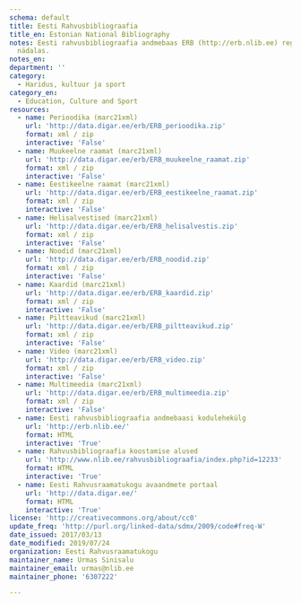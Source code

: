 ```yaml
---
schema: default
title: Eesti Rahvusbibliograafia
title_en: Estonian National Bibliography
notes: Eesti rahvusbibliograafia andmebaas ERB (http://erb.nlib.ee) registreerib andmed rahvusteavikute kohta. Rahvusteavikutena käsitletakse Eestis kõigis keeltes ning välismaal eesti keeles avaldatud väljaandeid, Eesti autorite teoseid ja nende tõlkeid sõltumata nende füüsilisest kandjast (paber, elektrooniline kandja). ERB koostamise põhimõtted on fikseeritud dokumendis Rahvusbibliograafia koostamise alused. Andmebaasi täiendatakse uute andmetega pidevalt, kuid mitte harvemini kui üks kord
  nädalas.
notes_en:
department: ''
category:
  - Haridus, kultuur ja sport
category_en:
  - Education, Culture and Sport
resources:
  - name: Perioodika (marc21xml)
    url: 'http://data.digar.ee/erb/ERB_perioodika.zip'
    format: xml / zip
    interactive: 'False'
  - name: Muukeelne raamat (marc21xml)
    url: 'http://data.digar.ee/erb/ERB_muukeelne_raamat.zip'
    format: xml / zip
    interactive: 'False'
  - name: Eestikeelne raamat (marc21xml)
    url: 'http://data.digar.ee/erb/ERB_eestikeelne_raamat.zip'
    format: xml / zip
    interactive: 'False'
  - name: Helisalvestised (marc21xml)
    url: 'http://data.digar.ee/erb/ERB_helisalvestis.zip'
    format: xml / zip
    interactive: 'False'
  - name: Noodid (marc21xml)
    url: 'http://data.digar.ee/erb/ERB_noodid.zip'
    format: xml / zip
    interactive: 'False'
  - name: Kaardid (marc21xml)
    url: 'http://data.digar.ee/erb/ERB_kaardid.zip'
    format: xml / zip
    interactive: 'False'
  - name: Piltteavikud (marc21xml)
    url: 'http://data.digar.ee/erb/ERB_piltteavikud.zip'
    format: xml / zip
    interactive: 'False'
  - name: Video (marc21xml)
    url: 'http://data.digar.ee/erb/ERB_video.zip'
    format: xml / zip
    interactive: 'False'
  - name: Multimeedia (marc21xml)
    url: 'http://data.digar.ee/erb/ERB_multimeedia.zip'
    format: xml / zip
    interactive: 'False'
  - name: Eesti rahvusbibliograafia andmebaasi kodulehekülg
    url: 'http://erb.nlib.ee/'
    format: HTML
    interactive: 'True'
  - name: Rahvusbibliograafia koostamise alused
    url: 'http://www.nlib.ee/rahvusbibliograafia/index.php?id=12233'
    format: HTML
    interactive: 'True'
  - name: Eesti Rahvusraamatukogu avaandmete portaal
    url: 'http://data.digar.ee/'
    format: HTML
    interactive: 'True'
license: 'http://creativecommons.org/about/cc0'
update_freq: 'http://purl.org/linked-data/sdmx/2009/code#freq-W'
date_issued: 2017/03/13
date_modified: 2019/07/24
organization: Eesti Rahvusraamatukogu
maintainer_name: Urmas Sinisalu
maintainer_email: urmas@nlib.ee
maintainer_phone: '6307222'

---
```

